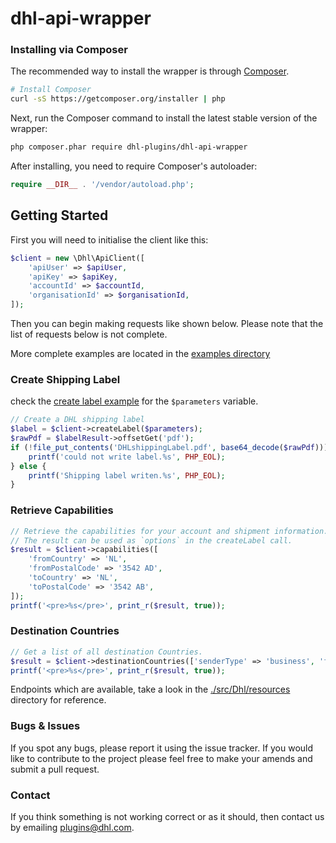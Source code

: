 # dhl-api-wrapper

### Installing via Composer
The recommended way to install the wrapper is through
[Composer](http://getcomposer.org).

```bash
# Install Composer
curl -sS https://getcomposer.org/installer | php
```

Next, run the Composer command to install the latest stable version of the wrapper:

```bash
php composer.phar require dhl-plugins/dhl-api-wrapper
```
After installing, you need to require Composer's autoloader:

```php
require __DIR__ . '/vendor/autoload.php';
```

## Getting Started

First you will need to initialise the client like this:

```php
$client = new \Dhl\ApiClient([
    'apiUser' => $apiUser,
    'apiKey' => $apiKey,
    'accountId' => $accountId,
    'organisationId' => $organisationId,
]);
```

Then you can begin making requests like shown below.
Please note that the list of requests below is not complete.

More complete examples are located in the [examples directory](examples/)



### Create Shipping Label
check the [create label example](examples/createLabel.php) for the `$parameters` variable.
```php
// Create a DHL shipping label
$label = $client->createLabel($parameters);
$rawPdf = $labelResult->offsetGet('pdf');
if (!file_put_contents('DHLshippingLabel.pdf', base64_decode($rawPdf))) {
    printf('could not write label.%s', PHP_EOL);
} else {
    printf('Shipping label writen.%s', PHP_EOL);
}
```

### Retrieve Capabilities
```php
// Retrieve the capabilities for your account and shipment information.
// The result can be used as `options` in the createLabel call.
$result = $client->capabilities([
    'fromCountry' => 'NL',
    'fromPostalCode' => '3542 AD',
    'toCountry' => 'NL',
    'toPostalCode' => '3542 AB',
]);
printf('<pre>%s</pre>', print_r($result, true));
```

### Destination Countries
```php
// Get a list of all destination Countries.
$result = $client->destinationCountries(['senderType' => 'business', 'fromCountry' => 'NL']);
printf('<pre>%s</pre>', print_r($result, true));
```

Endpoints which are available, take a look in the [./src/Dhl/resources](src/Dhl/resources) directory for reference.

### Bugs & Issues
If you spot any bugs, please report it using the issue tracker.
If you would like to contribute to the project please feel free to make your amends and submit a pull request.

### Contact
If you think something is not working correct or as it should, then contact us by emailing [plugins@dhl.com](mailto:plugins@dhl.com).

